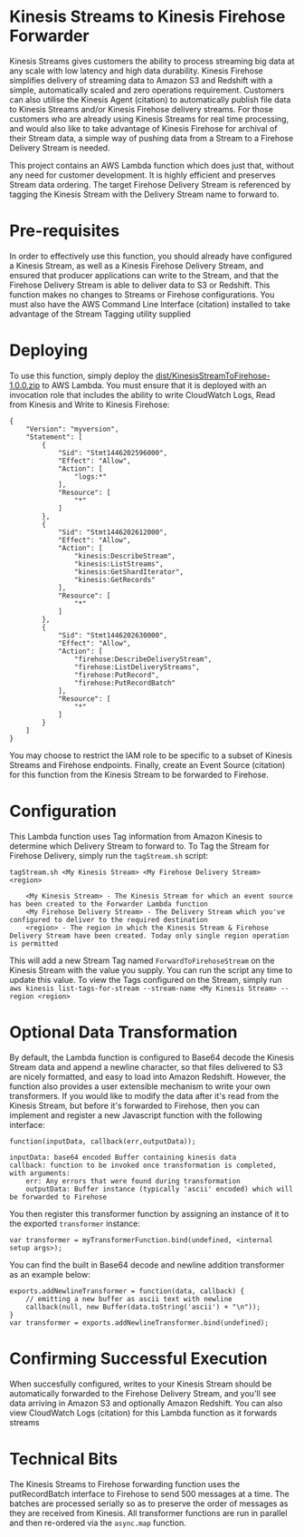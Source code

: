 # Kinesis Streams to Kinesis Firehose Forwarder

Kinesis Streams gives customers the ability to process streaming big data at any scale with low latency and high data durability. Kinesis Firehose simplifies delivery of streaming data to Amazon S3 and Redshift with a simple, automatically scaled and zero operations requirement. Customers can also utilise the Kinesis Agent (citation) to automatically publish file data to Kinesis Streams and/or Kinesis Firehose delivery streams. For those customers who are already using Kinesis Streams for real time processing, and would also like to take advantage of Kinesis Firehose for archival of their Stream data, a simple way of pushing data from a Stream to a Firehose Delivery Stream is needed.

This project contains an AWS Lambda function which does just that, without any need for customer development. It is highly efficient and preserves Stream data ordering. The target Firehose Delivery Stream is referenced by tagging the Kinesis Stream with the Delivery Stream name to forward to.

# Pre-requisites

In order to effectively use this function, you should already have configured a Kinesis Stream, as well as a Kinesis Firehose Delivery Stream, and ensured that producer applications can write to the Stream, and that the Firehose Delivery Stream is able to deliver data to S3 or Redshift. This function makes no changes to Streams or Firehose configurations. You must also have the AWS Command Line Interface (citation) installed to take advantage of the Stream Tagging utility supplied

# Deploying

To use this function, simply deploy the [dist/KinesisStreamToFirehose-1.0.0.zip](KinesisStreamToFirehose-1.0.0.zip) to AWS Lambda. You must ensure that it is deployed with an invocation role that includes the ability to write CloudWatch Logs, Read from Kinesis and Write to Kinesis Firehose:

```
{
    "Version": "myversion",
    "Statement": [
        {
            "Sid": "Stmt1446202596000",
            "Effect": "Allow",
            "Action": [
                "logs:*"
            ],
            "Resource": [
                "*"
            ]
        },
        {
            "Sid": "Stmt1446202612000",
            "Effect": "Allow",
            "Action": [
                "kinesis:DescribeStream",
                "kinesis:ListStreams",
                "kinesis:GetShardIterator",
                "kinesis:GetRecords"
            ],
            "Resource": [
                "*"
            ]
        },
        {
            "Sid": "Stmt1446202630000",
            "Effect": "Allow",
            "Action": [
                "firehose:DescribeDeliveryStream",
                "firehose:ListDeliveryStreams",
                "firehose:PutRecord",
                "firehose:PutRecordBatch"
            ],
            "Resource": [
                "*"
            ]
        }
    ]
}
```

You may choose to restrict the IAM role to be specific to a subset of Kinesis Streams and Firehose endpoints. Finally, create an Event Source (citation) for this function from the Kinesis Stream to be forwarded to Firehose.

# Configuration

This Lambda function uses Tag information from Amazon Kinesis to determine which Delivery Stream to forward to. To Tag the Stream for Firehose Delivery, simply run the ```tagStream.sh``` script:

```
tagStream.sh <My Kinesis Stream> <My Firehose Delivery Stream> <region>

	<My Kinesis Stream> - The Kinesis Stream for which an event source has been created to the Forwarder Lambda function
	<My Firehose Delivery Stream> - The Delivery Stream which you've configured to deliver to the required destination
	<region> - The region in which the Kinesis Stream & Firehose Delivery Stream have been created. Today only single region operation is permitted
```

This will add a new Stream Tag named ```ForwardToFirehoseStream``` on the Kinesis Stream with the value you supply. You can run the script any time to update this value. To view the Tags configured on the Stream, simply run ```aws kinesis list-tags-for-stream --stream-name <My Kinesis Stream> --region <region>```

# Optional Data Transformation

By default, the Lambda function is configured to Base64 decode the Kinesis Stream data and append a newline character, so that files delivered to S3 are nicely formatted, and easy to load into Amazon Redshift. However, the function also provides a user extensible mechanism to write your own transformers. If you would like to modify the data after it's read from the Kinesis Stream, but before it's forwarded to Firehose, then you can implement and register a new Javascript function with the following interface:

```
function(inputData, callback(err,outputData));

inputData: base64 encoded Buffer containing kinesis data
callback: function to be invoked once transformation is completed, with arguments:
	err: Any errors that were found during transformation
	outputData: Buffer instance (typically 'ascii' encoded) which will be forwarded to Firehose
```

You then register this transformer function by assigning an instance of it to the exported ```transformer``` instance:

```
var transformer = myTransformerFunction.bind(undefined, <internal setup args>);
```

You can find the built in Base64 decode and newline addition transformer as an example below:

```
exports.addNewlineTransformer = function(data, callback) {
	// emitting a new buffer as ascii text with newline
	callback(null, new Buffer(data.toString('ascii') + "\n"));
}
var transformer = exports.addNewlineTransformer.bind(undefined);
```

# Confirming Successful Execution

When succesfully configured, writes to your Kinesis Stream should be automatically forwarded to the Firehose Delivery Stream, and you'll see data arriving in Amazon S3 and optionally Amazon Redshift. You can also view CloudWatch Logs (citation) for this Lambda function as it forwards streams

# Technical Bits

The Kinesis Streams to Firehose forwarding function uses the putRecordBatch interface to Firehose to send 500 messages at a time. The batches are processed serially so as to preserve the order of messages as they are received from Kinesis. All transformer functions are run in parallel and then re-ordered via the ```async.map``` function.